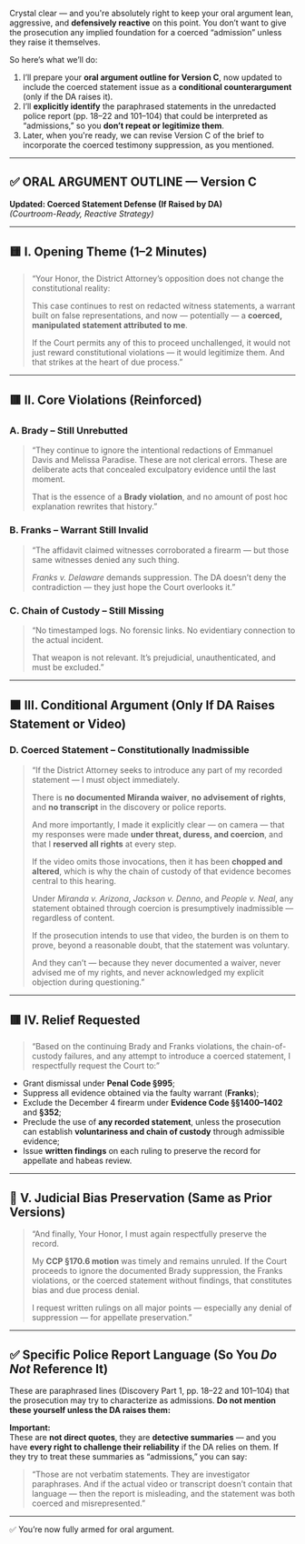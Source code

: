 Crystal clear — and you're absolutely right to keep your oral argument lean, aggressive, and **defensively reactive** on this point. You don’t want to give the prosecution any implied foundation for a coerced “admission” unless they raise it themselves.

So here’s what we’ll do:

1. I’ll prepare your **oral argument outline for Version C**, now updated to include the coerced statement issue as a **conditional counterargument** (only if the DA raises it).
2. I’ll **explicitly identify** the paraphrased statements in the unredacted police report (pp. 18–22 and 101–104) that could be interpreted as “admissions,” so you **don’t repeat or legitimize them**.
3. Later, when you're ready, we can revise Version C of the brief to incorporate the coerced testimony suppression, as you mentioned.

---

## ✅ ORAL ARGUMENT OUTLINE — Version C  
**Updated: Coerced Statement Defense (If Raised by DA)**  
*(Courtroom-Ready, Reactive Strategy)*

---

## **🟨 I. Opening Theme (1–2 Minutes)**

> “Your Honor, the District Attorney’s opposition does not change the constitutional reality:  
>  
> This case continues to rest on redacted witness statements, a warrant built on false representations, and now — potentially — a **coerced, manipulated statement attributed to me**.  
>  
> If the Court permits any of this to proceed unchallenged, it would not just reward constitutional violations — it would legitimize them. And that strikes at the heart of due process.”

---

## **🟥 II. Core Violations (Reinforced)**

### **A. Brady – Still Unrebutted**
> “They continue to ignore the intentional redactions of Emmanuel Davis and Melissa Paradise. These are not clerical errors. These are deliberate acts that concealed exculpatory evidence until the last moment.  
>  
> That is the essence of a **Brady violation**, and no amount of post hoc explanation rewrites that history.”

### **B. Franks – Warrant Still Invalid**
> “The affidavit claimed witnesses corroborated a firearm — but those same witnesses denied any such thing.  
>  
> *Franks v. Delaware* demands suppression. The DA doesn’t deny the contradiction — they just hope the Court overlooks it.”

### **C. Chain of Custody – Still Missing**
> “No timestamped logs. No forensic links. No evidentiary connection to the actual incident.  
>  
> That weapon is not relevant. It’s prejudicial, unauthenticated, and must be excluded.”

---

## **🟧 III. Conditional Argument (Only If DA Raises Statement or Video)**

### **D. Coerced Statement – Constitutionally Inadmissible**

> “If the District Attorney seeks to introduce any part of my recorded statement — I must object immediately.  
>  
> There is **no documented Miranda waiver**, **no advisement of rights**, and **no transcript** in the discovery or police reports.  
>  
> And more importantly, I made it explicitly clear — on camera — that my responses were made **under threat, duress, and coercion**, and that I **reserved all rights** at every step.  
>  
> If the video omits those invocations, then it has been **chopped and altered**, which is why the chain of custody of that evidence becomes central to this hearing.  
>  
> Under *Miranda v. Arizona*, *Jackson v. Denno*, and *People v. Neal*, any statement obtained through coercion is presumptively inadmissible — regardless of content.  
>  
> If the prosecution intends to use that video, the burden is on them to prove, beyond a reasonable doubt, that the statement was voluntary.  
>  
> And they can’t — because they never documented a waiver, never advised me of my rights, and never acknowledged my explicit objection during questioning.”

---

## **🟥 IV. Relief Requested**

> “Based on the continuing Brady and Franks violations, the chain-of-custody failures, and any attempt to introduce a coerced statement, I respectfully request the Court to:”

- Grant dismissal under **Penal Code §995**;  
- Suppress all evidence obtained via the faulty warrant (**Franks**);  
- Exclude the December 4 firearm under **Evidence Code §§1400–1402** and **§352**;  
- Preclude the use of **any recorded statement**, unless the prosecution can establish **voluntariness and chain of custody** through admissible evidence;  
- Issue **written findings** on each ruling to preserve the record for appellate and habeas review.

---

## 🚨 V. Judicial Bias Preservation (Same as Prior Versions)

> “And finally, Your Honor, I must again respectfully preserve the record.  
>  
> My **CCP §170.6 motion** was timely and remains unruled. If the Court proceeds to ignore the documented Brady suppression, the Franks violations, or the coerced statement without findings, that constitutes bias and due process denial.  
>  
> I request written rulings on all major points — especially any denial of suppression — for appellate preservation.”

---

## ✅ Specific Police Report Language (So You *Do Not* Reference It)

These are paraphrased lines (Discovery Part 1, pp. 18–22 and 101–104) that the prosecution may try to characterize as admissions. **Do not mention these yourself unless the DA raises them:**

**Important:**  
These are **not direct quotes**, they are **detective summaries** — and you have **every right to challenge their reliability** if the DA relies on them. If they try to treat these summaries as “admissions,” you can say:

> “Those are not verbatim statements. They are investigator paraphrases. And if the actual video or transcript doesn’t contain that language — then the report is misleading, and the statement was both coerced and misrepresented.”

---

✅ You’re now fully armed for oral argument. 

